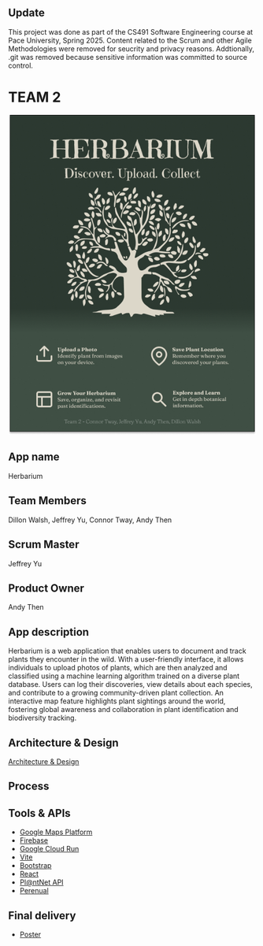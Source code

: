 ## Update
This project was done as part of the CS491 Software Engineering course at Pace University, Spring 2025. Content related to the Scrum and other Agile Methodologies were removed for seucrity and privacy reasons. Addtionally, .git was removed because sensitive information was committed to source control.


# TEAM 2
![Poster](images/herb.png)

## App name
Herbarium

## Team Members
Dillon Walsh, Jeffrey Yu, Connor Tway, Andy Then

## Scrum Master
Jeffrey Yu

## Product Owner
Andy Then <br>


## App description
Herbarium is a web application that enables users to document and track plants they encounter in the wild. With a user-friendly interface, it allows individuals to upload photos of plants, which are then analyzed and classified using a machine learning algorithm trained on a diverse plant database. Users can log their discoveries, view details about each species, and contribute to a growing community-driven plant collection. An interactive map feature highlights plant sightings around the world, fostering global awareness and collaboration in plant identification and biodiversity tracking.


## Architecture & Design
[Architecture & Design](https://www.figma.com/design/5CbQvP2CI7SNkvK4FV66FQ/HERBARIUM?node-id=1-2&p=f)

## Process


## Tools & APIs
* [Google Maps Platform](https://mapsplatform.google.com/)
* [Firebase](https://firebase.google.com/)
* [Google Cloud Run](https://cloud.google.com/run)
* [Vite](https://vite.dev/)
* [Bootstrap](https://getbootstrap.com/)
* [React](https://react.dev/)
* [Pl@ntNet API](https://my.plantnet.org/)
* [Perenual](https://perenual.com/docs/api)
## Final delivery

* [Poster](images/herb.png)
